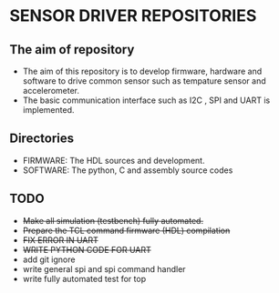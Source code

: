 # SENSOR DRIVER REPOSITORIES
## The aim of repository
-   The aim of this repository is to develop firmware, hardware and software to drive common sensor such as tempature sensor and accelerometer.
-   The basic communication interface such as I2C , SPI and UART is implemented.

## Directories 
-   FIRMWARE: The HDL sources and development.
-   SOFTWARE: The python, C and assembly source codes

## TODO
- ~~Make all simulation (testbench) fully automated.~~
- ~~Prepare the TCL command firmware (HDL) compilation~~ 
- ~~FIX ERROR IN UART~~ 
- ~~WRITE PYTHON CODE FOR UART~~
- add git ignore
- write general spi and spi command handler
- write fully automated test for top